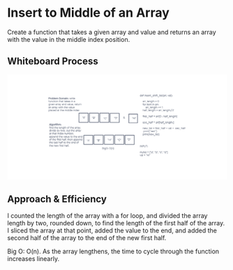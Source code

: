 # Insert to Middle of an Array

<!-- Description of the challenge -->

Create a function that takes a given array and value and returns an array with the value in the middle index position.

## Whiteboard Process

<!-- Embedded whiteboard image -->

![whiteboard img](./images/array-insert-shift.png)

## Approach & Efficiency

<!-- What approach did you take? Discuss Why. What is the Big O space/time for this approach? -->

I counted the length of the array with a for loop, and divided the array length by two, rounded down, to find the length of the first half of the array. I sliced the array at that point, added the value to the end, and added the second half of the array to the end of the new first half.

Big O: O(n). As the array lengthens, the time to cycle through the function increases linearly.
